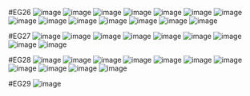 #EG26
![image](https://user-images.githubusercontent.com/102288634/183625712-a34933fe-c95d-4bfd-ad1a-e351ef3d70d6.png)
![image](https://user-images.githubusercontent.com/102288634/184092743-16fc513e-16ee-4c6b-a3b7-c091b2201b3e.png)
![image](https://user-images.githubusercontent.com/102288634/184092786-f119496c-1e1c-42cc-b133-1ae857a43a3f.png)
![image](https://user-images.githubusercontent.com/102288634/184092808-725cfa8c-f91a-4b6e-90ba-24cb5637a641.png)
![image](https://user-images.githubusercontent.com/102288634/184092859-25120b18-b7c8-401a-81af-570451704730.png)
![image](https://user-images.githubusercontent.com/102288634/184092904-55f5914b-7051-4695-bfc0-a54df5b59e16.png)
![image](https://user-images.githubusercontent.com/102288634/184092954-e413059b-c41f-4fe1-9c5e-e184a3da504c.png)
![image](https://user-images.githubusercontent.com/102288634/184092978-f655fb92-db09-4003-bc02-dbc308bc5d66.png)
![image](https://user-images.githubusercontent.com/102288634/184093008-ad68c3c9-a77b-41eb-b53e-caa59a60f010.png)
![image](https://user-images.githubusercontent.com/102288634/184093041-05a662e7-00fe-4dc9-9603-048465f6cb8a.png)
![image](https://user-images.githubusercontent.com/102288634/184093096-95d666ee-8295-4f48-bf2b-67a7ca311522.png)
![image](https://user-images.githubusercontent.com/102288634/184093124-2edff835-5068-4fc6-9e68-aede2049b504.png)
![image](https://user-images.githubusercontent.com/102288634/184093162-5062a0e9-52d0-4f60-b6d0-2fd66310a7a0.png)
![image](https://user-images.githubusercontent.com/102288634/184093248-53f23fc8-683d-4ef9-a7aa-878223c62936.png)

#EG27
![image](https://user-images.githubusercontent.com/102288634/184093381-1c5368dc-91c2-49a9-b720-63a15f7aa1f0.png)
![image](https://user-images.githubusercontent.com/102288634/184100227-87b73499-2514-45ed-ac84-aa7b3851b831.png)
![image](https://user-images.githubusercontent.com/102288634/184100255-c44af2ba-cee4-4ca0-87a6-0ecabd10fcf6.png)
![image](https://user-images.githubusercontent.com/102288634/184100275-e5ef23ea-8d1a-4f0d-8684-4922b11b4083.png)
![image](https://user-images.githubusercontent.com/102288634/184100358-20702eb5-26cf-4e22-9c25-9b8201fe8580.png)
![image](https://user-images.githubusercontent.com/102288634/184100386-855225f0-e36c-4710-af43-fb53c8b45462.png)
![image](https://user-images.githubusercontent.com/102288634/184100414-87e87537-55ad-4d89-8eee-98267099f95f.png)
![image](https://user-images.githubusercontent.com/102288634/184101234-23a412bb-5575-4ff8-881c-bb3ca5bafc02.png)
![image](https://user-images.githubusercontent.com/102288634/184101310-14c72a4d-60e4-4f25-ba81-10730ad7825c.png)

#EG28
![image](https://user-images.githubusercontent.com/102288634/184101421-d3a2351c-5c61-450f-8e55-57dadaf50f97.png)
![image](https://user-images.githubusercontent.com/102288634/184108707-21bf25ae-e2cf-4031-bb24-f7beb806dcec.png)
![image](https://user-images.githubusercontent.com/102288634/184108738-9b3539ce-a98a-49b3-bddb-019d8f3d72ae.png)
![image](https://user-images.githubusercontent.com/102288634/184108765-1f329a53-2d52-4a0d-82ee-7320c556a8c7.png)
![image](https://user-images.githubusercontent.com/102288634/184108784-d9966990-d101-4d7d-b7a6-871515a572ae.png)
![image](https://user-images.githubusercontent.com/102288634/184109746-0c2b5308-ea93-4645-a6e1-8c028866d09c.png)
![image](https://user-images.githubusercontent.com/102288634/184109766-2a6e4b41-3d8b-48dd-a5ee-e47e007ac0ce.png)
![image](https://user-images.githubusercontent.com/102288634/184109802-622445ca-8387-48b1-b1b7-913f2fd6ce53.png)
![image](https://user-images.githubusercontent.com/102288634/184109888-72151653-7362-4c89-8903-91278817de75.png)
![image](https://user-images.githubusercontent.com/102288634/184110016-85b73a4c-ba24-402b-b011-195686111148.png)
![image](https://user-images.githubusercontent.com/102288634/184110065-45531802-25ef-45d3-90ae-1cf70eec8c72.png)

#EG29
![image](https://user-images.githubusercontent.com/102288634/184110594-5e27182d-cd90-4932-af8b-58c9b3dc97a2.png)
